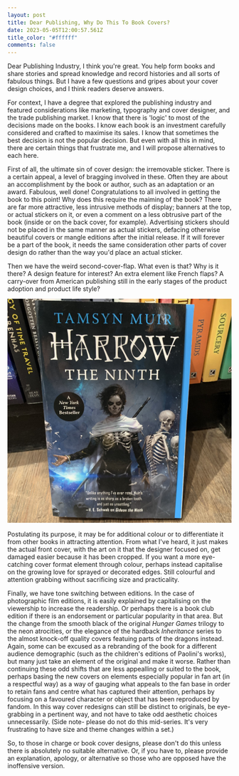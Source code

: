 ```yaml
---
layout: post
title: Dear Publishing, Why Do This To Book Covers?
date: 2023-05-05T12:00:57.561Z
title_color: "#ffffff"
comments: false
---
```

D﻿ear Publishing Industry, I﻿ think you're great. You help form books and share stories and spread knowledge and record histories and all sorts of fabulous things. But I have a few questions and gripes about your cover design choices, and I think readers deserve answers.

F﻿or context, I have a degree that explored the publishing industry and featured considerations like marketing, typography and cover designer, and the trade publishing market. I know that there is 'logic' to most of the decisions made on the books. I know each book is an investment carefully considered and crafted to maximise its sales. I know that sometimes the best decision is not the popular decision. But even with all this in mind, there are certain things that frustrate me, and I will propose alternatives to each here.

F﻿irst of all, the ultimate sin of cover design: the irremovable sticker. There is a certain appeal, a level of bragging involved in these. Often they are about an accomplishment by the book or author, such as an adaptation or an award. Fabulous, well done! Congratulations to all involved in getting the book to this point! Why does this require the maiming of the book? There are far more attractive, less intrusive methods of display; banners at the top, or actual stickers on it, or even a comment on a less obtrusive part of the book (inside or on the back cover, for example). Advertising stickers should not be placed in the same manner as actual stickers, defacing otherwise beautiful covers or mangle editions after the initial release. If it will forever be a part of the book, it needs the same consideration other parts of cover design do rather than the way you'd place an actual sticker.

T﻿hen we have the weird second-cover-flap. What even is that? Why is it there? A design feature for interest? An extra element like French flaps? A carry-over from American publishing still in the early stages of the product adoption and product life style?

![Paperback cover of Tamsyn Muir's 'Harrow The Ninth'](../uploads/2023-05-05-false-cover.jpeg)

P﻿ostulating its purpose, it may be for additional colour or to differentiate it from other books in attracting attention. From what I've heard, it just makes the actual front cover, with the art on it that the designer focused on, get damaged easier because it has been cropped. If you want a more eye-catching cover format element through colour, perhaps instead capitalise on the growing love for sprayed or decorated edges. Still colourful and attention grabbing without sacrificing size and practicality.

F﻿inally, we have tone switching between editions. In the case of photographic film editions, it is easily explained by capitalising on the viewership to increase the readership. Or perhaps there is a book club edition if there is an endorsement or particular popularity in that area. But the change from the smooth black of the original *Hunger Games* trilogy to the neon atrocities, or the elegance of the hardback *Inheritance* series to the almost knock-off quality covers featuing parts of the dragons instead. Again, some can be excused as a rebranding of the book for a different audience demographic (such as the children's editions of Paolini's works), but many just take an element of the original and make it worse. Rather than continuing these odd shifts that are less appealling or suited to the book, perhaps basing the new covers on elements especially popular in fan art (in a respectful way) as a way of gauging what appeals to the fan base in order to retain fans and centre what has captured their attention, perhaps by focusing on a favoured character or object that has been reproduced by fandom. In this way cover redesigns can still be distinct to originals, be eye-grabbing in a pertinent way, and not have to take odd aesthetic choices unnecessarily. (Side note- please do not do this mid-series. It's very frustrating to have size and theme changes within a set.)

S﻿o, to those in charge or book cover designs, please don't do this unless there is absolutely no suitable alternative.  Or, if you have to, please provide an explanation, apology, or alternative so those who are opposed have the inoffensive version.